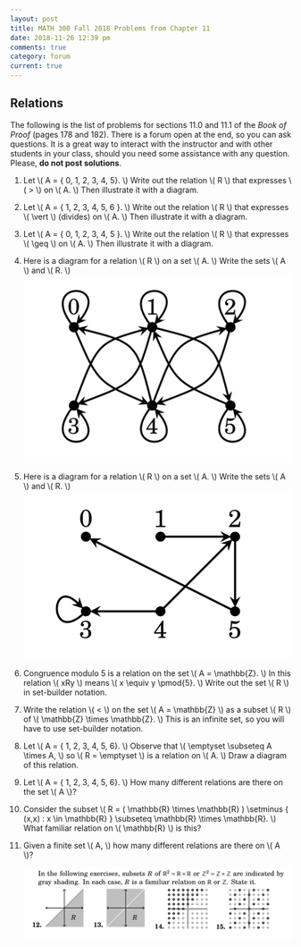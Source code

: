 ```yaml
---
layout: post
title: MATH 300 Fall 2018 Problems from Chapter 11
date: 2018-11-26 12:39 pm
comments: true
category: forum
current: true
---
```


## Relations

<div class="alert alert-info"> 
The following is the list of problems for sections 11.0 and 11.1 of the <em>Book of Proof</em> (pages 178 and 182).
There is a forum open at the end, so you can ask questions.  It is a great way to interact with the instructor and with
other students in your class, should you need some assistance with any question. Please, <strong>do not post
solutions</strong>.
</div>

1. Let \\( A = \{ 0, 1, 2, 3, 4, 5\}. \\) Write out the relation \\( R \\) that expresses \\( > \\) on \\( A. \\)  Then
   illustrate it with a diagram.
2. Let \\( A = \{ 1, 2, 3, 4, 5, 6 \}. \\) Write out the relation \\( R \\) that expresses \\( \vert \\) (divides) on
   \\( A. \\)  Then illustrate it with a diagram.
3. Let \\( A = \{ 0, 1, 2, 3, 4, 5 \}. \\)  Write out the relation \\( R \\) that expresses \\( \geq \\) on \\( A. \\)
   Then illustrate it with a diagram.
4. Here is a diagram for a relation \\( R \\) on a set \\( A. \\)  Write the sets \\( A \\) and \\( R. \\)
   <img src="images/prob11.0.4.png">
5. Here is a diagram for a relation \\( R \\) on a set \\( A. \\)  Write the sets \\( A \\) and \\( R. \\)
   <img src="images/prob11.0.5.png">
6. Congruence modulo 5 is a relation on the set \\( A = \mathbb{Z}. \\)  In this relation \\( xRy \\) means \\( x \equiv
   y \pmod{5}. \\)  Write out the set \\( R \\) in set-builder notation.
7. Write the relation \\( < \\) on the set \\( A = \mathbb{Z} \\) as a subset \\( R \\) of \\( \mathbb{Z} \times
   \mathbb{Z}. \\)  This is an infinite set, so you will have to use set-builder notation.
8. Let \\( A = \{ 1, 2, 3, 4, 5, 6\}.  \\)  Observe that \\( \emptyset \subseteq A \times A, \\) so \\( R = \emptyset
   \\) is a relation on \\( A. \\)  Draw a diagram of this relation.
9. Let \\( A = \{ 1, 2, 3, 4, 5, 6\}. \\)  How many different relations are there on the set \\( A \\}?
10. Consider the subset \\( R = ( \mathbb{R} \times \mathbb{R} ) \setminus \{ (x,x) : x \in \mathbb{R} \} \subseteq
\mathbb{R} \times \mathbb{R}.  \\) What familiar relation on \\( \mathbb{R} \\) is this?
11. Given a finite set \\( A, \\) how many different relations are there on \\( A \\)?

	<img src="images/prob11.0.12-.png">
